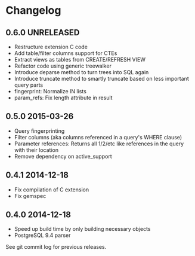 # Changelog

## 0.6.0    UNRELEASED

* Restructure extension C code
* Add table/filter columns support for CTEs
* Extract views as tables from CREATE/REFRESH VIEW
* Refactor code using generic treewalker
* Introduce deparse method to turn trees into SQL again
* Introduce truncate method to smartly truncate based on less important query parts
* fingerprint: Normalize IN lists
* param_refs: Fix length attribute in result


## 0.5.0    2015-03-26

* Query fingerprinting
* Filter columns (aka columns referenced in a query's WHERE clause)
* Parameter references: Returns all $1/$2/etc like references in the query with their location
* Remove dependency on active_support


## 0.4.1    2014-12-18

* Fix compilation of C extension
* Fix gemspec


## 0.4.0    2014-12-18

* Speed up build time by only building necessary objects
* PostgreSQL 9.4 parser


See git commit log for previous releases.
